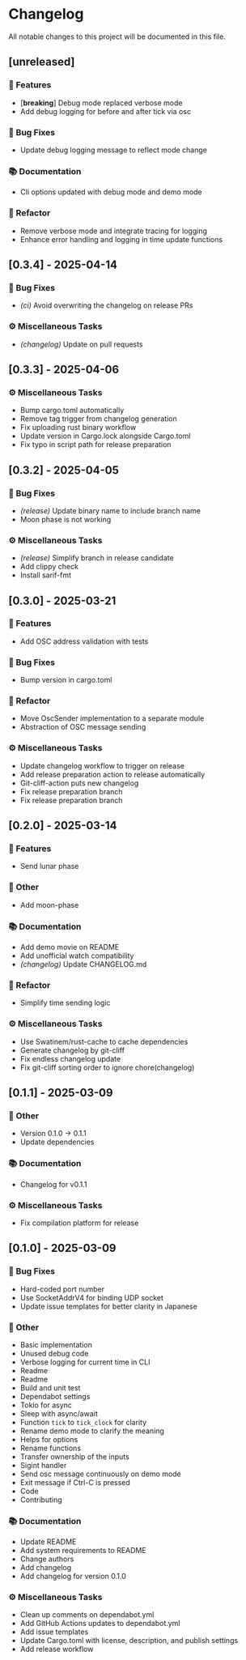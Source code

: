 # Changelog

All notable changes to this project will be documented in this file.

## [unreleased]

### 🚀 Features

- [**breaking**] Debug mode replaced verbose mode
- Add debug logging for before and after tick via osc

### 🐛 Bug Fixes

- Update debug logging message to reflect mode change

### 📚 Documentation

- Cli options updated with debug mode and demo mode

### 🚜 Refactor

- Remove verbose mode and integrate tracing for logging
- Enhance error handling and logging in time update functions

## [0.3.4] - 2025-04-14

### 🐛 Bug Fixes

- *(ci)* Avoid overwriting the changelog on release PRs

### ⚙️ Miscellaneous Tasks

- *(changelog)* Update on pull requests

## [0.3.3] - 2025-04-06

### ⚙️ Miscellaneous Tasks

- Bump cargo.toml automatically
- Remove tag trigger from changelog generation
- Fix uploading rust binary workflow
- Update version in Cargo.lock alongside Cargo.toml
- Fix typo in script path for release preparation

## [0.3.2] - 2025-04-05

### 🐛 Bug Fixes

- *(release)* Update binary name to include branch name
- Moon phase is not working

### ⚙️ Miscellaneous Tasks

- *(release)* Simplify branch in release candidate
- Add clippy check
- Install sarif-fmt

## [0.3.0] - 2025-03-21

### 🚀 Features

- Add OSC address validation with tests

### 🐛 Bug Fixes

- Bump version in cargo.toml

### 🚜 Refactor

- Move OscSender implementation to a separate module
- Abstraction of OSC message sending

### ⚙️ Miscellaneous Tasks

- Update changelog workflow to trigger on release
- Add release preparation action to release automatically
- Git-cliff-action puts new changelog
- Fix release preparation branch
- Fix release preparation branch

## [0.2.0] - 2025-03-14

### 🚀 Features

- Send lunar phase

### 💼 Other

- Add moon-phase

### 📚 Documentation

- Add demo movie on README
- Add unofficial watch compatibility
- *(changelog)* Update CHANGELOG.md

### 🚜 Refactor

- Simplify time sending logic

### ⚙️ Miscellaneous Tasks

- Use Swatinem/rust-cache to cache dependencies
- Generate changelog by git-cliff
- Fix endless changelog update
- Fix git-cliff sorting order to ignore chore(changelog)

## [0.1.1] - 2025-03-09

### 💼 Other

- Version 0.1.0 -> 0.1.1
- Update dependencies

### 📚 Documentation

- Changelog for v0.1.1

### ⚙️ Miscellaneous Tasks

- Fix compilation platform for release

## [0.1.0] - 2025-03-09

### 🐛 Bug Fixes

- Hard-coded port number
- Use SocketAddrV4 for binding UDP socket
- Update issue templates for better clarity in Japanese

### 💼 Other

- Basic implementation
- Unused debug code
- Verbose logging for current time in CLI
- Readme
- Readme
- Build and unit test
- Dependabot settings
- Tokio for async
- Sleep with async/await
- Function `tick` to `tick_clock` for clarity
- Rename demo mode to clarify the meaning
- Helps for options
- Rename functions
- Transfer ownership of the inputs
- Sigint handler
- Send osc message continuously on demo mode
- Exit message if Ctrl-C is pressed
- Code
- Contributing

### 📚 Documentation

- Update README
- Add system requirements to README
- Change authors
- Add changelog
- Add changelog for version 0.1.0

### ⚙️ Miscellaneous Tasks

- Clean up comments on dependabot.yml
- Add GitHub Actions updates to dependabot.yml
- Add issue templates
- Update Cargo.toml with license, description, and publish settings
- Add release workflow

<!-- generated by git-cliff -->
